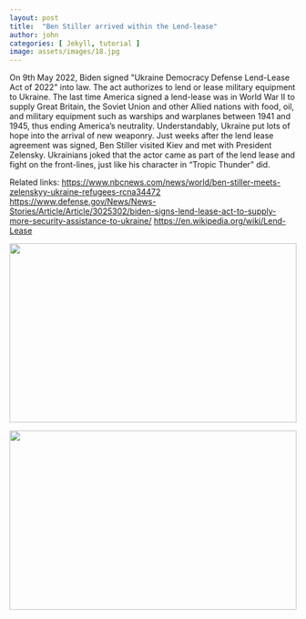```yaml
---
layout: post
title:  "Ben Stiller arrived within the Lend-lease"
author: john
categories: [ Jekyll, tutorial ]
image: assets/images/18.jpg
---
```

On 9th May 2022, Biden signed "Ukraine Democracy Defense Lend-Lease Act of 2022" into law. The act authorizes to lend or lease military equipment to Ukraine. The last time America signed a lend-lease was in World War II to supply Great Britain, the Soviet Union and other Allied nations with food, oil, and military equipment such as warships and warplanes  between 1941 and 1945, thus ending America’s neutrality.
Understandably, Ukraine put lots of hope into the arrival of new weaponry. 
Just weeks after the lend lease agreement was signed, Ben Stiller visited Kiev and met with President Zelensky. Ukrainians joked that the actor came as part of the lend lease and fight on the front-lines, just like his character in “Tropic Thunder” did.

Related links:
https://www.nbcnews.com/news/world/ben-stiller-meets-zelenskyy-ukraine-refugees-rcna34472
https://www.defense.gov/News/News-Stories/Article/Article/3025302/biden-signs-lend-lease-act-to-supply-more-security-assistance-to-ukraine/
https://en.wikipedia.org/wiki/Lend-Lease


<p><image style="width:100%;" height="315" src="https://www.rollingstone.com/wp-content/uploads/2018/06/rs-227710-MCDTRTH_EC044_H.jpg" frameborder="0" allowfullscreen></image></p>
<p><image style="width:100%;" height="315" src="https://i.cbc.ca/1.2239165.1382675596!/httpImage/image.jpg_gen/derivatives/original_780/arts-tropic-thunder-584.jpg" frameborder="0" allowfullscreen></image></p>